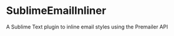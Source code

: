 SublimeEmailInliner
===================

A Sublime Text plugin to inline email styles using the Premailer API
